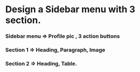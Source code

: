 # Design a Sidebar menu with 3 section.
### Sidebar menu => Profile pic , 3 action buttons
### Section 1 => Heading, Paragraph, Image
### Section 2 => Heading, Table.
